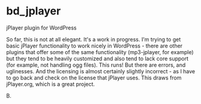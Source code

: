 bd_jplayer
==========

jPlayer plugin for WordPress 

So far, this is not at all elegant. It's a work in progress. I'm trying to get basic jPlayer functionality to work nicely in WordPress - there are other plugins that offer some of the same functionality (mp3-jplayer, for example) but they tend to be heavily customized and also tend to lack core support (for example, not handling ogg files). 
This runs! But there are errors, and uglinesses. And the licensing is almost certainly slightly incorrect - as I have to go back and check on the license that jPlayer uses.
This draws from jPlayer.org, which is a great project.

B.